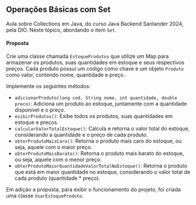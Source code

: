 ## Operações Básicas com Set

Aula sobre Collections em Java, do curso Java Backend Santander 2024, pela DIO. 
Neste tópico, abordando o item `Set`.

#### Proposta

Crie uma classe chamada `EstoqueProdutos` que utilize um Map para armazenar os produtos, suas quantidades em estoque e seus respectivos preços.
Cada produto possui um código como chave e um objeto `Produto` como valor, contendo nome, quantidade e preço.

Implemente os seguintes métodos:
- `adicionarProduto(long cod, String nome, int quantidade, double preco)`: Adiciona um produto ao estoque, juntamente com a quantidade disponível e o preço.
- `exibirProdutos()`: Exibe todos os produtos, suas quantidades em estoque e preços.
- `calcularValorTotalEstoque()`: Calcula e retorna o valor total do estoque, considerando a quantidade e o preço de cada produto.
- `obterProdutoMaisCaro()`: Retorna o produto mais caro do estoque, ou seja, aquele com o maior preço.
- `obterProdutoMaisBarato()`: Retorna o produto mais barato do estoque, ou seja, aquele com o menor preço.
- `obterProdutoMaiorQuantidadeValorTotalNoEstoque()`: Retorna o produto que está em maior quantidade no estoque, considerando o valor total de cada produto (quantidade * preço).

Em adição a proposta, para exibir o funcionamento do projeto, foi criada uma classe `UsarEstoqueProduto`. 
